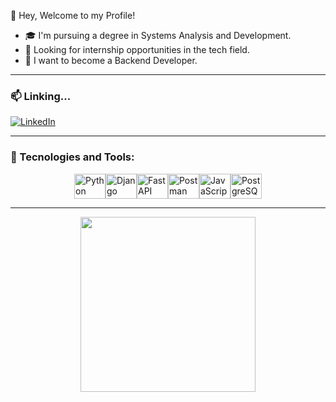 👋 Hey, Welcome to my Profile!

- 🎓 I'm pursuing a degree in Systems Analysis and Development.
- 🚀 Looking for internship opportunities in the tech field.
- 📌 I want to become a Backend Developer. 
---

### 📫 Linking...
[![LinkedIn](https://img.shields.io/badge/-LinkedIn-%230077B5?style=for-the-badge&logo=linkedin&logoColor=white)](https://www.linkedin.com/in/pabloneri-link/)

---

### 🚀 Tecnologies and Tools:
<div style="display: flex; align-items: center; justify-content: center;">
  <img alt="Python" height="40" width="50" src="https://cdn.jsdelivr.net/gh/devicons/devicon/icons/python/python-original-wordmark.svg" />
  <img alt="Django" height="40" width="50" src="https://cdn.jsdelivr.net/gh/devicons/devicon@latest/icons/django/django-plain.svg" />
  <img alt="FastAPI" height="40" width="50" src="https://cdn.jsdelivr.net/gh/devicons/devicon@latest/icons/fastapi/fastapi-original.svg" />
  <img alt="Postman" height="40" width="50" src="https://cdn.jsdelivr.net/gh/devicons/devicon@latest/icons/postman/postman-original-wordmark.svg" />
  <img alt="JavaScript" height="40" width="50" src="https://cdn.jsdelivr.net/gh/devicons/devicon@latest/icons/javascript/javascript-original.svg" />
  <img alt="PostgreSQL" height="40" width="50" src="https://cdn.jsdelivr.net/gh/devicons/devicon@latest/icons/postgresql/postgresql-original-wordmark.svg"/>
</div>

---
<p align="center">
  <img src="https://github-readme-stats.vercel.app/api/top-langs/?username=PabloNeri66&layout=compact&theme=dark&langs_count=8" width="280px"/>
</p>


